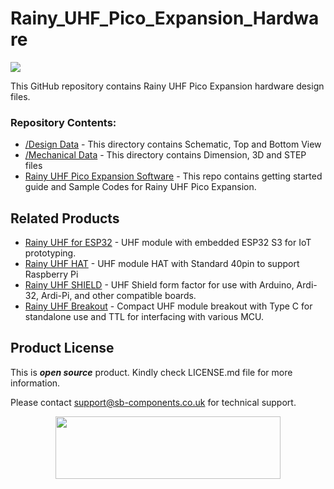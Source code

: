 # Rainy_UHF_Pico_Expansion_Hardware

<img src="https://github.com/sbcshop/Rainy_UHF_Pico_Expansion_Software/blob/main/images/Feature_banner.jpg" width="" height=""> 

This GitHub repository contains Rainy UHF Pico Expansion hardware design files. 

### Repository Contents:
  - [/Design Data](https://github.com/sbcshop/Rainy_UHF_Pico_Expansion_Hardware/tree/main/Design%20Data) - This directory contains Schematic, Top and Bottom View
  - [/Mechanical Data](https://github.com/sbcshop/Rainy_UHF_Pico_Expansion_Hardware/tree/main/Mechanical%20Data) - This directory contains Dimension, 3D and STEP files
  - [Rainy UHF Pico Expansion Software](https://github.com/sbcshop/Rainy_UHF_Pico_Expansion_Software) - This repo contains getting started guide and Sample Codes for Rainy UHF Pico Expansion.

## Related Products
   * [Rainy UHF for ESP32](https://shop.sb-components.co.uk/products/rainyfi-uhf-for-esp32-complete-board-kit) - UHF module with embedded ESP32 S3 for IoT prototyping.
   * [Rainy UHF HAT](https://shop.sb-components.co.uk/products/rainy-uhf-pi-hat-complete-kit) - UHF module HAT with Standard 40pin to support Raspberry Pi
   * [Rainy UHF SHIELD](https://shop.sb-components.co.uk/products/rainy-shield-for-arduino-board-complete-kit) - UHF Shield form factor for use with Arduino, Ardi-32, Ardi-Pi, and other compatible boards.
   * [Rainy UHF Breakout](https://shop.sb-components.co.uk/products/rainy-uhf-breakout-complete-ki) - Compact UHF module breakout with Type C for standalone use and TTL for interfacing with various MCU.

## Product License

This is ***open source*** product. Kindly check LICENSE.md file for more information.

Please contact support@sb-components.co.uk for technical support.
<p align="center">
  <img width="360" height="100" src="https://cdn.shopify.com/s/files/1/1217/2104/files/Logo_sb_component_3.png?v=1666086771&width=300">
</p>
